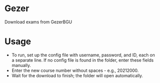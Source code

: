 # Gezer
Download exams from GezerBGU

# Usage
- To run, set up the config file with username, password, and ID, each on a separate line.
    If no config file is found in the folder, enter these fields manually.
- Enter the new course number without spaces - e.g., 20212000.
- Wait for the download to finish; the folder will open automatically.